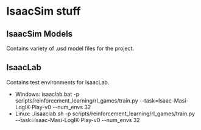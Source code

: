 # IsaacSim stuff
## IsaacSim Models
Contains variety of .usd model files for the project.
## IsaacLab
Contains test environments for IsaacLab.


- Windows:
isaaclab.bat -p scripts/reinforcement_learning/rl_games/train.py --task=Isaac-Masi-LogIK-Play-v0 --num_envs 32
- Linux:
./isaaclab.sh -p scripts/reinforcement_learning/rl_games/train.py --task=Isaac-Masi-LogIK-Play-v0 --num_envs 32  